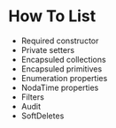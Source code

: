 # How To List

* Required constructor
* Private setters
* Encapsuled collections
* Encapsuled primitives
* Enumeration properties
* NodaTime properties
* Filters
* Audit
* SoftDeletes
